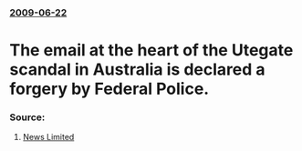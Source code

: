 ### [2009-06-22](/news/2009/06/22/index.md)

#  The email at the heart of the Utegate scandal in Australia is declared a forgery by Federal Police. 




### Source:

1. [News Limited](http://www.news.com.au/heraldsun/story/0,21985,25674429-661,00.html)
